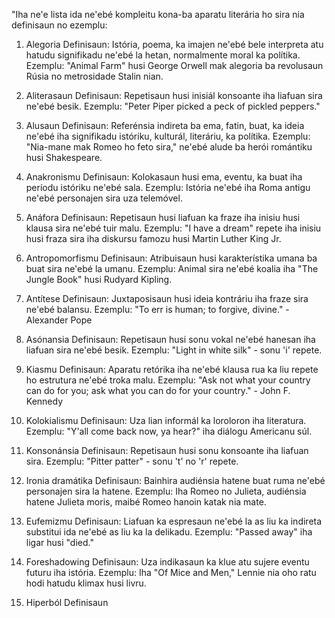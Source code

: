 "Iha ne'e lista ida ne'ebé kompleitu kona-ba aparatu literária ho sira nia definisaun no ezemplu:

1. Alegoria
Definisaun: Istória, poema, ka imajen ne'ebé bele interpreta atu hatudu signifikadu ne'ebé la hetan, normalmente moral ka polítika.
Ezemplu: "Animal Farm" husi George Orwell mak alegoria ba revolusaun Rúsia no metrosidade Stalin nian.

2. Aliterasaun
Definisaun: Repetisaun husi inisiál konsoante iha liafuan sira ne'ebé besik.
Ezemplu: "Peter Piper picked a peck of pickled peppers."

3. Alusaun
Definisaun: Referénsia indireta ba ema, fatin, buat, ka ideia ne'ebé iha signifikadu istóriku, kulturál, literáriu, ka polítika.
Ezemplu: "Nia-mane mak Romeo ho feto sira," ne'ebé alude ba herói romántiku husi Shakespeare.

4. Anakronismu
Definisaun: Kolokasaun husi ema, eventu, ka buat iha períodu istóriku ne'ebé sala.
Ezemplu: Istória ne'ebé iha Roma antigu ne'ebé personajen sira uza telemóvel.

5. Anáfora
Definisaun: Repetisaun husi liafuan ka fraze iha inisiu husi klausa sira ne'ebé tuir malu.
Ezemplu: "I have a dream" repete iha inisiu husi fraza sira iha diskursu famozu husi Martin Luther King Jr.

6. Antropomorfismu
Definisaun: Atribuisaun husi karakterístika umana ba buat sira ne'ebé la umanu.
Ezemplu: Animal sira ne'ebé koalia iha "The Jungle Book" husi Rudyard Kipling.

7. Antítese
Definisaun: Juxtaposisaun husi ideia kontráriu iha fraze sira ne'ebé balansu.
Ezemplu: "To err is human; to forgive, divine." - Alexander Pope

8. Asónansia
Definisaun: Repetisaun husi sonu vokal ne'ebé hanesan iha liafuan sira ne'ebé besik.
Ezemplu: "Light in white silk" - sonu 'i' repete.

9. Kiasmu
Definisaun: Aparatu retórika iha ne'ebé klausa rua ka liu repete ho estrutura ne'ebé troka malu.
Ezemplu: "Ask not what your country can do for you; ask what you can do for your country." - John F. Kennedy

10. Kolokialismu
Definisaun: Uza lian informál ka loroloron iha literatura.
Ezemplu: "Y'all come back now, ya hear?" iha diálogu Americanu súl.

11. Konsonánsia
Definisaun: Repetisaun husi sonu konsoante iha liafuan sira.
Ezemplu: "Pitter patter" - sonu 't' no 'r' repete.

12. Ironia dramátika
Definisaun: Bainhira audiénsia hatene buat ruma ne'ebé personajen sira la hatene.
Ezemplu: Iha Romeo no Julieta, audiénsia hatene Julieta moris, maibé Romeo hanoin katak nia mate.

13. Eufemizmu
Definisaun: Liafuan ka espresaun ne'ebé la as liu ka indireta substitui ida ne'ebé as liu ka la delikadu.
Ezemplu: "Passed away" iha ligar husi "died."

14. Foreshadowing
Definisaun: Uza indikasaun ka klue atu sujere eventu futuru iha istória.
Ezemplu: Iha "Of Mice and Men," Lennie nia oho ratu hodi hatudu klimax husi livru.

15. Hiperból
Definisaun